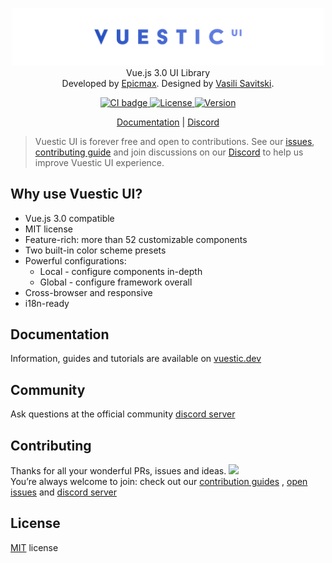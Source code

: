<p align="center">
    <a href="https://vuestic.dev" target="_blank">
        <img alt="Vuestic UI Logo" width="500" src="src/assets/vuestic-ui-logo.png">
    </a>
        <br>
    Vue.js 3.0 UI Library
    <br>
    Developed by <a href="https://epicmax.co">Epicmax</a>. Designed by
    <a href="https://xxsavitski.com/">Vasili Savitski</a>.
    <br>
  </p>

  <p align="center">
    <a href="https://app.circleci.com/pipelines/github/epicmaxco/vuestic-ui">
      <img src="https://img.shields.io/circleci/build/github/epicmaxco/vuestic-ui/develop" alt="CI badge">
    </a>
    <a href="https://github.com/epicmaxco/vuestic-ui/blob/develop/LICENSE.MD">
      <img src="https://img.shields.io/npm/l/vuestic-ui.svg" alt="License">
    </a>
    <a href="https://www.npmjs.com/package/vuestic-ui">
      <img src="https://img.shields.io/github/package-json/v/epicmaxco/vuestic-ui" alt="Version">
    </a>
  </p>

  <p align="center">
    <a href="https://vuestic.dev/">Documentation</a>
    |
    <a href="https://discord.gg/u7fQdqQt8c">Discord</a>
  </p>


> Vuestic UI is forever free and open to contributions. See our
<a href="https://github.com/epicmaxco/vuestic-ui/issues">issues</a>,
<a href="https://vuestic.dev/en/contribution/guide">contributing guide</a> and join discussions on our
<a href="https://discord.gg/u7fQdqQt8c">Discord</a> to help us improve Vuestic UI experience.

## Why use Vuestic UI?

- Vue.js 3.0 compatible
- MIT license
- Feature-rich: more than 52 customizable components
- Two built-in color scheme presets
- Powerful configurations:
    - Local - configure components in-depth
    - Global - configure framework overall
- Cross-browser and responsive
- i18n-ready

## Documentation

Information, guides and tutorials are available
on [vuestic.dev](https://vuestic.dev)

## Community

Ask questions at the official
community [discord server](https://discord.gg/u7fQdqQt8c)

## Contributing

Thanks for all your wonderful PRs, issues and ideas.
<a href="https://github.com/epicmaxco/vuestic-ui/graphs/contributors">
<img src="https://opencollective.com/vuestic-ui/contributors.svg?width=890&button=false" />
</a>
<br>
You’re always welcome to join: check out
our <a href="https://vuestic.dev/en/contribution/guide">
contribution guides</a>
, [open issues](https://github.com/epicmaxco/vuestic-ui/issues)
and [discord server](https://discord.gg/u7fQdqQt8c)

## License

[MIT](https://github.com/epicmaxco/vuestic-ui/blob/develop/LICENSE.MD) license
